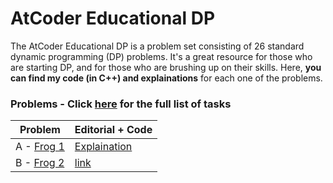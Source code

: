 # AtCoder Educational DP

The AtCoder Educational DP is a problem set consisting of 26 standard dynamic programming (DP) problems. 
It's a great resource for those who are starting DP, and for those who are brushing up on their skills.
Here, **you can find my code (in C++) and explainations** for each one of the problems.

### Problems - Click [here](https://atcoder.jp/contests/dp/tasks) for the full list of tasks

Problem | Editorial + Code
------- | ----------------
A - [Frog 1](https://atcoder.jp/contests/dp/tasks/dp_a)| [Explaination](https://github.com/joshuaxiao13/CP-Stash/tree/main/AtCoder%20Educational%20DP/A) 
B - [Frog 2](https://atcoder.jp/contests/dp/tasks/dp_b)| [link](www.youtube.ca)
